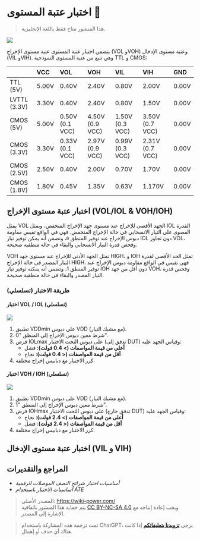 # اختبار عتبة المستوى 🚧

> هذا المنشور متاح فقط باللغة الإنجليزية.

![](https://wiki-media-1253965369.cos.ap-guangzhou.myqcloud.com/img/20220912163403.png)

يتضمن اختبار عتبة المستوى عتبة مستوى الإخراج (VOL وVOH) وعتبة مستوى الإدخال (VIL وVIH). وهي تنبع من عتبة المستوى النموذجية TTL و CMOS:

|              | VCC   | VOL             | VOH             | VIL             | VIH             | GND   |
| :----------- | :---- | :-------------- | :-------------- | :-------------- | :-------------- | :---- |
| TTL (5V)     | 5.00V | 0.40V           | 2.40V           | 0.80V           | 2.00V           | 0.00V |
| LVTTL (3.3V) | 3.30V | 0.40V           | 2.40V           | 0.80V           | 1.50V           | 0.00V |
| CMOS (5V)    | 5.00V | 0.50V (0.1 VCC) | 4.50V (0.9 VCC) | 1.50V (0.3 VCC) | 3.50V (0.7 VCC) | 0.00V |
| CMOS (3.3V)  | 3.30V | 0.33V (0.1 VCC) | 2.97V (0.9 VCC) | 0.99V (0.3 VCC) | 2.31V (0.7 VCC) | 0.00V |
| CMOS (2.5V)  | 2.50V | 0.40V           | 2.00V           | 0.70V           | 1.70V           | 0.00V |
| CMOS (1.8V)  | 1.80V | 0.45V           | 1.35V           | 0.63V           | 1.170V          | 0.00V |

## اختبار عتبة مستوى الإخراج (VOL/IOL & VOH/IOH)

يمثل VOL الجهد الأقصى للإخراج عند مستوى جهد الإخراج المنخفض، ويمثل IOL القدرة القصوى على التيار الانسحابي في حالة الإخراج المنخفض. فهي في الواقع تقيس مقاومة دبوس الإخراج عند توفير المنطق `0`، وتضمن أنه يمكن توفير تيار IOL دون تجاوز VOL، وفحص قدرة التيار الانسحابي والبقاء في حالة منطقية صحيحة.

VOH تمثل الجهد الأدنى للإخراج عند مستوى جهد HIGH، و IOH تمثل الحد الأقصى لقدرة التيار المصدر في حالة الإخراج HIGH. فهي تقيس في الواقع مقاومة دبوس الإخراج عند توفير المنطق 1، وتضمن أنه يمكنه توفير تيار IOH دون أقل من جهد VOH، وفحص قدرة التيار المصدر والبقاء في حالة منطقية صحيحة.

### طريقة الاختبار (تسلسلي)

#### اختبار VOL / IOL (تسلسلي)

![](https://wiki-media-1253965369.cos.ap-guangzhou.myqcloud.com/img/20220912172403.png)

1. تطبيق VDDmin على دبوس VDD (مع مشبك التيار).
2. شرط معين دبوس الإخراج إلى المنطق "0".
3. فرض IOLmax على دبوس التحت الاختبار (تدفق إلى DUT) وقياس الجهد عليه:
   - **أعلى من قيمة المواصفات (> 0.4 فولت)**: فشل
   - **أقل من قيمة المواصفات (< 0.4 فولت)**: نجاح
4. كرر الاختبار مع دبابيس إخراج مختلفة.

#### اختبار VOH / IOH (تسلسلي)

![](https://wiki-media-1253965369.cos.ap-guangzhou.myqcloud.com/img/20220912172445.png)

1. تطبيق VDDmin على دبوس VDD (مع مشبك التيار).
2. شرط معين دبوس الإخراج إلى المنطق "1".
3. فرض IOHmax على دبوس التحت الاختبار (تدفق خارج DUT) وقياس الجهد عليه:
   - **أعلى من قيمة المواصفات (> 2.4 فولت)**: نجاح
   - **أقل من قيمة المواصفات (< 2.4 فولت)**: فشل
4. كرر الاختبار مع دبابيس إخراج مختلفة.

## اختبار عتبة مستوى الإدخال (VIL و VIH)

## المراجع والتقديرات

- _أساسيات اختبار شرائح النصف الموصلات الرقمية_
- _أساسيات الاختبار باستخدام ATE_

> المصدر الأصلي: <https://wiki-power.com/>  
> يتم حماية هذا المنشور باتفاقية [CC BY-NC-SA 4.0](https://creativecommons.org/licenses/by/4.0/deed.en) ويجب إعادة إنتاجه مع الإشارة إلى المصدر.

> تمت ترجمة هذه المشاركة باستخدام ChatGPT، يرجى [**تزويدنا بتعليقاتكم**](https://github.com/linyuxuanlin/Wiki_MkDocs/issues/new) إذا كانت هناك أي حذف أو إهمال.
